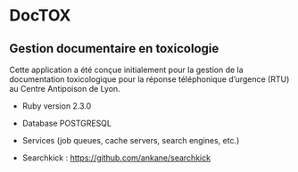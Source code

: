 # DocTOX
## Gestion documentaire en toxicologie

Cette application a été conçue initialement pour la gestion de la documentation toxicologique pour la réponse téléphonique d’urgence (RTU) au Centre Antipoison de Lyon.

* Ruby version 2.3.0

* Database POSTGRESQL

* Services (job queues, cache servers, search engines, etc.)

- Searchkick : https://github.com/ankane/searchkick
